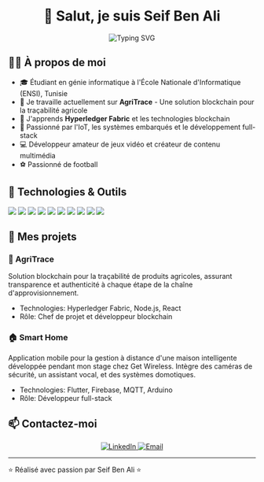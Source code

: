 # <div align="center">👋 Salut, je suis Seif Ben Ali</div>
<div align="center"><img src="https://readme-typing-svg.herokuapp.com?font=Fira+Code&pause=1000&color=2E97F7&center=true&width=435&lines=Computer+Science+Engineer;IoT+Specialist;Blockchain+Enthusiast;Full-Stack+Developer" alt="Typing SVG" /></div>

## 👨‍💻 À propos de moi
- 🎓 Étudiant en génie informatique à l'École Nationale d'Informatique (ENSI), Tunisie
- 🔭 Je travaille actuellement sur **AgriTrace** - Une solution blockchain pour la traçabilité agricole
- 🌱 J'apprends **Hyperledger Fabric** et les technologies blockchain
- 🚀 Passionné par l'IoT, les systèmes embarqués et le développement full-stack
- 💻 Développeur amateur de jeux vidéo et créateur de contenu multimédia
- ⚽ Passionné de football

## 🔧 Technologies & Outils
![](https://img.shields.io/badge/OS-Linux-informational?style=flat&logo=linux&logoColor=white&color=2bbc8a)
![](https://img.shields.io/badge/Code-Python-informational?style=flat&logo=python&logoColor=white&color=2bbc8a)
![](https://img.shields.io/badge/Code-JavaScript-informational?style=flat&logo=javascript&logoColor=white&color=2bbc8a)
![](https://img.shields.io/badge/Code-React-informational?style=flat&logo=react&logoColor=white&color=2bbc8a)
![](https://img.shields.io/badge/Code-Node.js-informational?style=flat&logo=node.js&logoColor=white&color=2bbc8a)
![](https://img.shields.io/badge/Code-TypeScript-informational?style=flat&logo=typescript&logoColor=white&color=2bbc8a)
![](https://img.shields.io/badge/Code-Go-informational?style=flat&logo=go&logoColor=white&color=2bbc8a)
![](https://img.shields.io/badge/DB-MongoDB-informational?style=flat&logo=mongodb&logoColor=white&color=2bbc8a)
![](https://img.shields.io/badge/Tools-Docker-informational?style=flat&logo=docker&logoColor=white&color=2bbc8a)
![](https://img.shields.io/badge/ML-TensorFlow-informational?style=flat&logo=tensorflow&logoColor=white&color=2bbc8a)

## 📱 Mes projets

### 🌾 AgriTrace
Solution blockchain pour la traçabilité de produits agricoles, assurant transparence et authenticité à chaque étape de la chaîne d'approvisionnement.
- Technologies: Hyperledger Fabric, Node.js, React
- Rôle: Chef de projet et développeur blockchain

### 🏠 Smart Home
Application mobile pour la gestion à distance d'une maison intelligente développée pendant mon stage chez Get Wireless. Intègre des caméras de sécurité, un assistant vocal, et des systèmes domotiques.
- Technologies: Flutter, Firebase, MQTT, Arduino
- Rôle: Développeur full-stack

## 📫 Contactez-moi
<div align="center">
  <a href="https://linkedin.com/in/seif-ben-ali" target="_blank">
    <img src="https://img.shields.io/badge/LinkedIn-0077B5?style=for-the-badge&logo=linkedin&logoColor=white" alt="LinkedIn" />
  </a>
  <a href="mailto:seif.benali@ensi-uma.tn">
    <img src="https://img.shields.io/badge/Email-D14836?style=for-the-badge&logo=gmail&logoColor=white" alt="Email" />
  </a>
</div>

---

⭐️ Réalisé avec passion par Seif Ben Ali ⭐️
